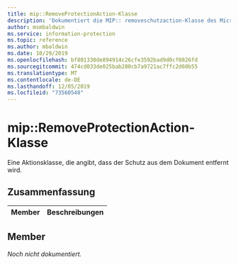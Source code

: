 ```yaml
---
title: mip::RemoveProtectionAction-Klasse
description: 'Dokumentiert die MIP:: removeschutzaction-Klasse des Microsoft Information Protection (MIP) SDK.'
author: msmbaldwin
ms.service: information-protection
ms.topic: reference
ms.author: mbaldwin
ms.date: 10/29/2019
ms.openlocfilehash: bf801330de894914c26cfe3592bad9d0cf0826fd
ms.sourcegitcommit: 474cd033de025bab280cb7a9721ac7ffc2d60b55
ms.translationtype: MT
ms.contentlocale: de-DE
ms.lasthandoff: 12/05/2019
ms.locfileid: "73560548"
---
```

# <a name="class-mipremoveprotectionaction"></a>mip::RemoveProtectionAction-Klasse 
Eine Aktionsklasse, die angibt, dass der Schutz aus dem Dokument entfernt wird.
  
## <a name="summary"></a>Zusammenfassung
 Member                        | Beschreibungen                                
--------------------------------|---------------------------------------------
  
## <a name="members"></a>Member
_Noch nicht dokumentiert._
